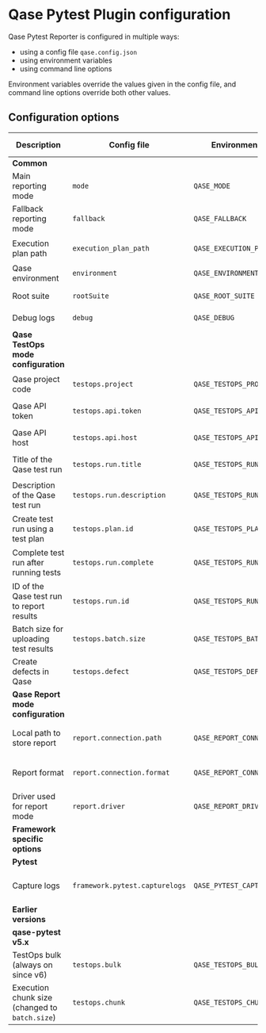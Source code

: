 # Qase Pytest Plugin configuration

Qase Pytest Reporter is configured in multiple ways:

- using a config file `qase.config.json`
- using environment variables
- using command line options

Environment variables override the values given in the config file,
and command line options override both other values.

## Configuration options

| Description                                    | Config file                    | Environment variable            | CLI option                        | Default value                           | Required | Possible values            |
|------------------------------------------------|--------------------------------|---------------------------------|-----------------------------------|-----------------------------------------|----------|----------------------------|
| **Common**                                     |
| Main reporting mode                            | `mode`                         | `QASE_MODE`                     | `--qase-mode`                     | `testops`                               | No       | `testops`, `report`, `off` |
| Fallback reporting mode                        | `fallback`                     | `QASE_FALLBACK`                 | `--qase-fallback`                 | `report`                                | No       | `testops`, `report`, `off` |
| Execution plan path                            | `execution_plan_path`          | `QASE_EXECUTION_PLAN_PATH`      | `--qase-execution-plan-path`      | `./build/qase-execution-plan.json`      | No       | Any string                 |
| Qase environment                               | `environment`                  | `QASE_ENVIRONMENT`              | `--qase-environment`              | `local`                                 | No       | Any string                 |
| Root suite                                     | `rootSuite`                    | `QASE_ROOT_SUITE`               | `--qase-root-suite`               |                                         | No       | Any string                 |
| Debug logs                                     | `debug`                        | `QASE_DEBUG`                    | `--qase-debug`                    | false                                   | No       | `true`, `false`            |
| **Qase TestOps mode configuration**            |
| Qase project code                              | `testops.project`              | `QASE_TESTOPS_PROJECT`          | `--qase-testops-project`          |                                         | Yes      | Any string                 |
| Qase API token                                 | `testops.api.token`            | `QASE_TESTOPS_API_TOKEN`        | `--qase-testops-api-token`        |                                         | Yes      | Any string                 |
| Qase API host                                  | `testops.api.host`             | `QASE_TESTOPS_API_HOST`         | `--qase-testops-api-host`         | `qase.io`                               | No       | Any string                 |
| Title of the Qase test run                     | `testops.run.title`            | `QASE_TESTOPS_RUN_TITLE`        | `--qase-testops-run-title`        | `Automated Run {current date and time}` | No       | Any string                 |
| Description of the Qase test run               | `testops.run.description`      | `QASE_TESTOPS_RUN_DESCRIPTION`  | `--qase-testops-run-description`  | None, leave empty                       | No       | Any string                 |
| Create test run using a test plan              | `testops.plan.id`              | `QASE_TESTOPS_PLAN_ID`          | `--qase-testops-plan-id`          | None, don't use plans for the test run  | No       | Any integer                |
| Complete test run after running tests          | `testops.run.complete`         | `QASE_TESTOPS_RUN_COMPLETE`     | `--qase-testops-run-complete`     | `True`                                  | No       | `true`, `false`            |
| ID of the Qase test run to report results      | `testops.run.id`               | `QASE_TESTOPS_RUN_ID`           | `--qase-testops-run-id`           | None, create a new test run             | No       | Any integer                |
| Batch size for uploading test results          | `testops.batch.size`           | `QASE_TESTOPS_BATCH_SIZE`       | `--qase-testops-batch-size`       | 200                                     | No       | 1 to 2000                  |
| Create defects in Qase                         | `testops.defect`               | `QASE_TESTOPS_DEFECT`           | `--qase-testops-defect`           | `False`, don't create defects           | No       | `True`, `False`            |
| **Qase Report mode configuration**             |
| Local path to store report                     | `report.connection.path`       | `QASE_REPORT_CONNECTION_PATH`   | `--qase-report-connection-path`   | `./build/qase-report`                   | No       | Any string                 |
| Report format                                  | `report.connection.format`     | `QASE_REPORT_CONNECTION_FORMAT` | `--qase-report-connection-format` | `json`                                  | No       | `json`, `jsonp`            |
| Driver used for report mode                    | `report.driver`                | `QASE_REPORT_DRIVER`            | `--qase-report-driver`            | `local`                                 | No       | `local`                    |
| **Framework specific options**                 |
| **Pytest**                                     |
| Capture logs                                   | `framework.pytest.capturelogs` | `QASE_PYTEST_CAPTURE_LOGS`      | `--qase-pytest-capture-logs`      | `False`                                 | No       | `true`, `false`            |
| **Earlier versions**                           |
| **qase-pytest v5.x**                           |
| TestOps bulk (always on since v6)              | `testops.bulk`                 | `QASE_TESTOPS_BULK`             | `--qase-testops-bulk`             | `True`                                  | No       | `true`, `false`            |
| Execution chunk size (changed to `batch.size`) | `testops.chunk`                | `QASE_TESTOPS_CHUNK`            | `--qase-testops-chunk`            | 200                                     | No       | 1 to 2000                  |
